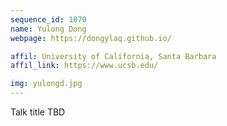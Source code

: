 ```yaml
---
sequence_id: 1070
name: Yulong Dong
webpage: https://dongylaq.github.io/

affil: University of California, Santa Barbara
affil_link: https://www.ucsb.edu/

img: yulongd.jpg
---
```


Talk title TBD